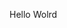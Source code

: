 Hello Wolrd































































































































































































































































































































































































































































































































































































































































































































































































































































































































































































































































































































































































































































































































































































































































































































































































































































































































































































































































































































































































































































































































































































































































































































































































































































































































































































































































































































































































































































































































































































































































































































































































































































































































































































































































































































































































































































































































































































































































































































































































































































































































































































































































































































































































































































































